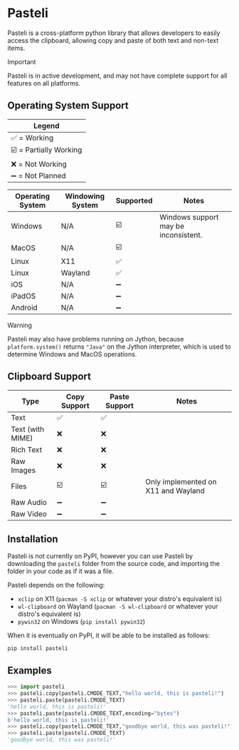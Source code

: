 # Pasteli

Pasteli is a cross-platform python library that allows developers to easily access the clipboard, allowing copy and paste of both text and non-text items.

> [!IMPORTANT]
> Pasteli is in active development, and may not have complete support for all features on all platforms.

## Operating System Support

|Legend|
|------|
|✅ = Working|
|☑️ = Partially Working|
|❌ = Not Working|
|➖ = Not Planned|

|Operating System|Windowing System|Supported|Notes     |
|----------------|----------------|---------|----------|
|Windows         |N/A             |☑️|Windows support may be inconsistent.|
|MacOS           |N/A             |☑️||
|Linux           |X11             |✅||
|Linux           |Wayland         |✅||
|iOS             |N/A             |➖|
|iPadOS          |N/A             |➖|
|Android         |N/A             |➖|

> [!WARNING]
> Pasteli may also have problems running on Jython, because `platform.system()` returns `"Java"` on the Jython interpreter, which is used to determine Windows and MacOS operations.

## Clipboard Support

|Type     |Copy Support|Paste Support|Notes           |
|---------|------------|-------------|----------------|
|Text             |✅|✅||
|Text (with MIME) |❌|❌||
|Rich Text        |❌|❌||
|Raw Images       |❌|❌||
|Files            |☑️|☑️|Only implemented on X11 and Wayland|
|Raw Audio        |➖|➖||
|Raw Video        |➖|➖||

## Installation

Pasteli is not currently on PyPI, however you can use Pasteli by downloading the `pasteli` folder from the source code, and importing the folder in your code as if it was a file.

Pasteli depends on the following:
- `xclip` on X11 (`pacman -S xclip` or whatever your distro's equivalent is)
- `wl-clipboard` on Wayland (`pacman -S wl-clipboard` or whatever your distro's equivalent is)
- `pywin32` on Windows (`pip install pywin32`)

When it is eventually on PyPI, it will be able to be installed as follows:

```
pip install pasteli
```

## Examples

```python
>>> import pasteli
>>> pasteli.copy(pasteli.CMODE_TEXT,"hello world, this is pasteli!")
>>> pasteli.paste(pasteli.CMODE_TEXT)
'hello world, this is pasteli!'
>>> pasteli.paste(pasteli.CMODE_TEXT,encoding="bytes")
b'hello world, this is pasteli!'
>>> pasteli.copy(pasteli.CMODE_TEXT,"goodbye world, this was pasteli!")
>>> pasteli.paste(pasteli.CMODE_TEXT)
'goodbye world, this was pasteli!'
```